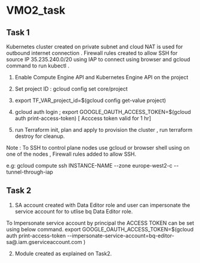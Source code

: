 # VMO2_task

## Task 1

Kubernetes cluster created on private subnet and cloud NAT is used for outbound internet connection . Firewall rules created to allow SSH for source IP 35.235.240.0/20 using IAP to connect using browser and gcloud command to run kubectl . 

1. Enable Compute Engine API and Kubernetes Engine API on the project

2. Set project ID :   gcloud config set core/project <Project ID>

3. export TF_VAR_project_id=$(gcloud config get-value project)

4. gcloud auth login ; export GOOGLE_OAUTH_ACCESS_TOKEN=$(gcloud auth print-access-token)  [ Acccess token valid for 1 hr]

5. run Terraform init, plan and apply to provision the cluster , run terraform destroy for cleanup.

Note : To SSH to control plane nodes use gcloud or browser shell using on one of the nodes , Firewall rules added to allow  SSH.

e.g: gcloud compute ssh INSTANCE-NAME  --zone europe-west2-c --tunnel-through-iap

  
## Task 2

1. SA account created with Data Editor role and user can impersonate the service account for to utlise bq Data Editor role.

To Impersonate service account by principal the ACCESS TOKEN can be set using below command.
export GOOGLE_OAUTH_ACCESS_TOKEN=$(gcloud auth print-access-token --impersonate-service-account=bq-editor-sa@<Project ID>.iam.gserviceaccount.com
)

2. Module created as explained on Task2.



